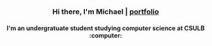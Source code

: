 <h3 align="center">Hi there, I'm Michael | <a href="https://michaeljarrah.com">portfolio</a></h3>
<h4 align="center">I'm an undergratuate student studying computer science at CSULB :computer:</h4>
